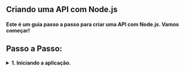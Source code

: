 ## Criando uma API com Node.js

#### Este é um guia passo a passo para criar uma API com Node.js. Vamos começar!

## Passo a Passo:

<details>
  <summary><strong>1. Iniciando a aplicação.</strong></summary>

Primeiro, inicie sua aplicação instalando o NodeJS Package.json, que auxilia no gerenciamento de pacotes do projeto.

```sh
npm init -y
```

#### 1.1 Instalação do Typescript.

Como o código final é convertido para JavaScript antes de ser disponibilizado online, só precisaremos do Typescript em ambiente de desenvolvimento.

```sh
npm install typescript ts-node-dev @types/node tsconfig-paths -D
```

#### 1.2 Configurando o TypeScript.

Em seguida, configure o TypeScript executando o seguinte comando para criar o arquivo de configuração tsconfig.json:

```sh
npx tsc --init --rootDir src --outDir build --esModuleInterop --resolveJsonModule --lib es6 --module commonjs --allowJs true --noImplicitAny true
```

#### 1.3 Criando o arquivo.gitignore.

Ele ajudar a manter o controle de versão limpo e evita que arquivos desnecessários ou sensíveis sejam incluídos acidentalmente no repositório.

</details>
